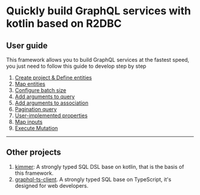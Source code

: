 # Quickly build GraphQL services with kotlin based on R2DBC

## User guide

This framework allows you to build GraphQL services at the fastest speed, you just need to follow this guide to develop step by step

1. [Create project & Define entities](./doc/entities.md)
2. [Map entities](./doc/entity-mapper.md)
3. [Configure batch size](./doc/batch-size.md)
4. [Add arguments to query](./doc/query-arguments.md)
5. [Add arguments to association](./doc/association-arguments.md)
6. [Pagination query](./doc/pagination.md)
7. [User-implemented properties](./doc/user-implementation.md)
8. [Map inputs](./doc/input-mapper.md)
9. [Execute Mutation](./doc/mutation.md)
-----------

## Other projects
1. [kimmer](https://github.com/babyfish-ct/kimmer): A strongly typed SQL DSL base on kotlin, that is the basis of this framework.
2. [graphql-ts-client](https://github.com/babyfish-ct/graphql-ts-client). A strongly typed SQL base on TypeScript, it's designed for web developers.
